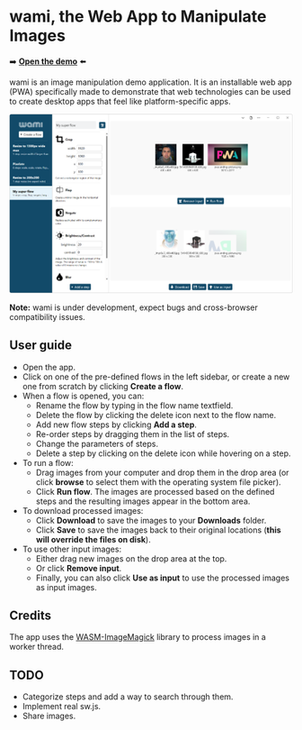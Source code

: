# wami, the Web App to Manipulate Images

➡️ **[Open the demo](https://microsoftedge.github.io/Demos/wami/)** ⬅️

wami is an image manipulation demo application. It is an installable web app (PWA) specifically made to demonstrate that web technologies can be used to create desktop apps that feel like platform-specific apps.

![Screenshot of the wami app](screenshot-app.png)

**Note:** wami is under development, expect bugs and cross-browser compatibility issues.

## User guide

* Open the app.
* Click on one of the pre-defined flows in the left sidebar, or create a new one from scratch by clicking **Create a flow**.
* When a flow is opened, you can:
  * Rename the flow by typing in the flow name textfield.
  * Delete the flow by clicking the delete icon next to the flow name.
  * Add new flow steps by clicking **Add a step**.
  * Re-order steps by dragging them in the list of steps.
  * Change the parameters of steps.
  * Delete a step by clicking on the delete icon while hovering on a step.
* To run a flow:
  * Drag images from your computer and drop them in the drop area (or click **browse** to select them with the operating system file picker).
  * Click **Run flow**. The images are processed based on the defined steps and the resulting images appear in the bottom area.
* To download processed images:
  * Click **Download** to save the images to your **Downloads** folder.
  * Click **Save** to save the images back to their original locations (**this will override the files on disk**).
* To use other input images:
  * Either drag new images on the drop area at the top.
  * Or click **Remove input**.
  * Finally, you can also click **Use as input** to use the processed images as input images.

## Credits

The app uses the [WASM-ImageMagick](https://github.com/KnicKnic/WASM-ImageMagick) library to process images in a worker thread.

## TODO

* Categorize steps and add a way to search through them.
* Implement real sw.js.
* Share images.
